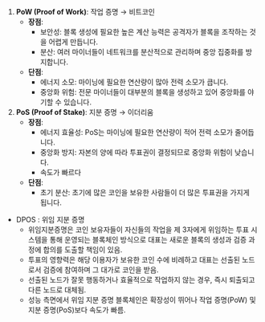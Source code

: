 1. **PoW (Proof of Work)**: 작업 증명 → 비트코인
    - **장점**:
        - 보안성: 블록 생성에 필요한 높은 계산 능력은 공격자가 블록을 조작하는 것을 어렵게 만듭니다.
        - 분산: 여러 마이너들이 네트워크를 분산적으로 관리하며 중앙 집중화를 방지합니다.
    - **단점**:
        - 에너지 소모: 마이닝에 필요한 연산량이 많아 전력 소모가 큽니다.
        - 중앙화 위험: 전문 마이너들이 대부분의 블록을 생성하고 있어 중앙화를 야기할 수 있습니다.
2. **PoS (Proof of Stake)**: 지분 증명 → 이더리움
    - **장점**:
        - 에너지 효율성: PoS는 마이닝에 필요한 연산량이 적어 전력 소모가 줄어듭니다.
        - 중앙화 방지: 자본의 양에 따라 투표권이 결정되므로 중앙화 위험이 낮습니다.
        - 속도가 빠르다
    - **단점**:
        - 초기 분산: 초기에 많은 코인을 보유한 사람들이 더 많은 투표권을 가지게 됩니다.
- DPOS : 위임 지분 증명
	- 위임지분증명은 코인 보유자들이 자신들의 작업을 제 3자에게 위임하는 투표 시스템을 통해 운영되는 블록체인 방식으로 대표는 새로운 블록의 생성과 검증 과정에 합의를 도출할 책임이 있음.
	- 투표의 영향력은 해당 이용자가 보유한 코인 수에 비례하고 대표는 선출된 노드로서 검증에 참여하며 그 대가로 코인을 받음.
	- 선출된 노드가 잘못 행동하거나 효율적으로 작업하지 않는 경우, 즉시 퇴출되고 다른 노드로 대체됨.
	- 성능 측면에서 위임 지분 증명 블록체인은 확장성이 뛰어나 작업 증명(PoW) 및 지분 증명(PoS)보다 속도가 빠름.